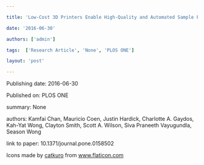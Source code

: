 ---
title: 'Low-Cost 3D Printers Enable High-Quality and Automated Sample Preparation and Molecular Detection'
date: '2016-06-30'
authors: ['admin']
tags:  ['Research Article', 'None', 'PLOS ONE']
layout: 'post'
---
Publishing date: 2016-06-30

Published on: PLOS ONE

summary: None

authors: Kamfai Chan, Mauricio Coen, Justin Hardick, Charlotte A. Gaydos, Kah-Yat Wong, Clayton Smith, Scott A. Wilson, Siva Praneeth Vayugundla, Season Wong

link to paper: 10.1371/journal.pone.0158502

Icons made by <a href="https://www.flaticon.com/free-icon/bookshelves_3576884" title="catkuro">catkuro</a> from <a href="https://www.flaticon.com/" title="Flaticon"> www.flaticon.com</a>